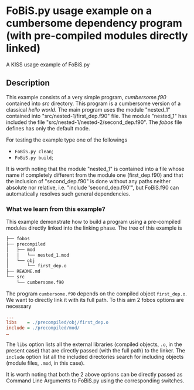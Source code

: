 # FoBiS.py usage example on a cumbersome dependency program (with pre-compiled modules directly linked)

A KISS usage example of FoBiS.py

## Description

This example consists of a very simple program, _cumbersome.f90_ contained into _src_ directory. This program is a cumbersome version of a classical _hello world_. The main program uses the module "nested_1" contained into "src/nested-1/first_dep.f90" file. The module "nested_1" has included the file "src/nested-1/nested-2/second_dep.f90". The _fobos_ file defines has only the default mode.

For testing the example type one of the followings

+ `FoBiS.py clean`;
+ `FoBiS.py build`;

It is worth noting that the module "nested_1" is contained into a file whose name if completely different from the module one (first_dep.f90) and that the inclusion of "second_dep.f90" is done without any paths neither absolute nor relative, i.e. "include 'second_dep.f90'", but FoBiS.f90 can automatically resolves such general dependencies.

### What we learn from this example?

This example demonstrate how to build a program using a pre-compiled modules directly linked into the linking phase.  The tree of this example is
```bash
├── fobos
├── precompiled
│   ├── mod
│   │   └── nested_1.mod
│   └── obj
│       └── first_dep.o
├── README.md
└── src
    └── cumbersome.f90
```
The program `cumbersome.f90` depends on the compiled object `first_dep.o`. We want to directly link it with its full path. To this aim 2 fobos options are necessary
```ini
...
libs    = ./precompiled/obj/first_dep.o
include = ./precompiled/mod/
…
```
The `libs` option lists all the external libraries (compiled objects, `.o`, in the present case) that are directly passed (with the full path) to the linker. The `include` option list all the included directories search for including objects (module files, `.mod`, in this case).

It is worth noting that both the 2 above options can be directly passed as Command Line Arguments to FoBiS.py using the corresponding switches.
